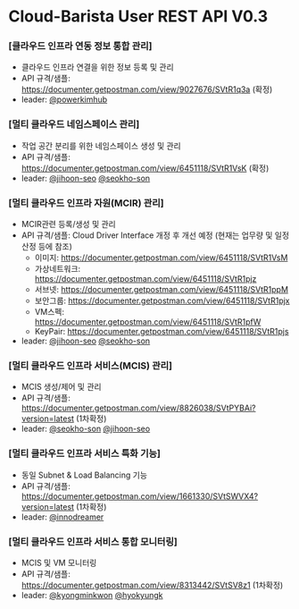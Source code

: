 
# Cloud-Barista User REST API V0.3
### [클라우드 인프라 연동 정보 통합 관리] 
  * 클라우드 인프라 연결을 위한 정보 등록 및 관리
  * API 규격/샘플: https://documenter.getpostman.com/view/9027676/SVtR1q3a (확정)
  * leader: [@powerkimhub](https://github.com/powerkimhub)
 
### [멀티 클라우드 네임스페이스 관리]
  * 작업 공간 분리를 위한 네임스페이스 생성 및 관리
  * API 규격/샘플: https://documenter.getpostman.com/view/6451118/SVtR1VsK (확정)
  * leader: [@jihoon-seo](https://github.com/jihoon-seo) [@seokho-son](https://github.com/seokho-son)
 
### [멀티 클라우드 인프라 자원(MCIR) 관리]
  * MCIR관련 등록/생성 및 관리
  * API 규격/샘플: Cloud Driver Interface 개정 후 개선 예정
    (현재는 업무량 및 일정 산정 등에 참조)
    - 이미지: https://documenter.getpostman.com/view/6451118/SVtR1VsM
    - 가상네트워크: https://documenter.getpostman.com/view/6451118/SVtR1pjz
    - 서브넷: https://documenter.getpostman.com/view/6451118/SVtR1ppM
    - 보안그룹: https://documenter.getpostman.com/view/6451118/SVtR1pjx 
    - VM스펙: https://documenter.getpostman.com/view/6451118/SVtR1pfW 
    - KeyPair: https://documenter.getpostman.com/view/6451118/SVtR1pjs
  * leader: [@jihoon-seo](https://github.com/jihoon-seo) [@seokho-son](https://github.com/seokho-son)
 
### [멀티 클라우드 인프라 서비스(MCIS) 관리]
  * MCIS 생성/제어 및 관리
  * API 규격/샘플: https://documenter.getpostman.com/view/8826038/SVtPYBAi?version=latest (1차확정)
  * leader: [@seokho-son](https://github.com/seokho-son) [@jihoon-seo](https://github.com/jihoon-seo)
 
### [멀티 클라우드 인프라 서비스 특화 기능]
  * 동일 Subnet & Load Balancing 기능
  * API 규격/샘플: https://documenter.getpostman.com/view/1661330/SVtSWVX4?version=latest (1차확정)
  * leader: [@innodreamer](https://github.com/innodreamer)
 
### [멀티 클라우드 인프라 서비스 통합 모니터링]
  * MCIS 및 VM 모니터링
  * API 규격/샘플: https://documenter.getpostman.com/view/8313442/SVtSV8z1 (1차확정)
  * leader: [@kyongminkwon](https://github.com/kyongminkwon) [@hyokyungk](https://github.com/hyokyungk)
  
